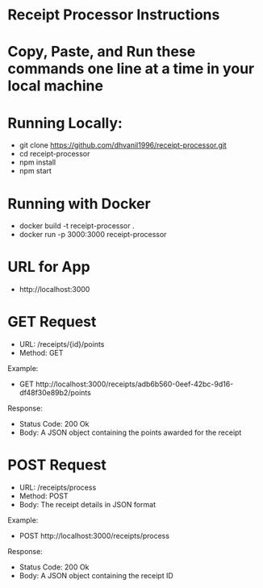 # Receipt Processor Instructions 

# Copy, Paste, and Run these commands one line at a time in your local machine 
# Running Locally: 
- git clone https://github.com/dhvanil1996/receipt-processor.git
- cd receipt-processor
- npm install
- npm start 

# Running with Docker 
- docker build -t receipt-processor .
- docker run -p 3000:3000 receipt-processor


# URL for App
- http://localhost:3000

# GET Request 
- URL: /receipts/{id}/points
- Method: GET

Example: 
- GET http://localhost:3000/receipts/adb6b560-0eef-42bc-9d16-df48f30e89b2/points

Response: 
- Status Code: 200 Ok
- Body: A JSON object containing the points awarded for the receipt 

# POST Request  
- URL: /receipts/process
- Method: POST
- Body: The receipt details in JSON format 

Example:
- POST http://localhost:3000/receipts/process

Response: 
- Status Code: 200 Ok
- Body: A JSON object containing the receipt ID 